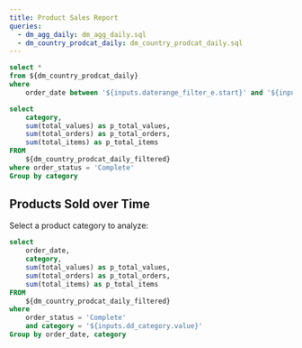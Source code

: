 ```yaml
---
title: Product Sales Report
queries:
  - dm_agg_daily: dm_agg_daily.sql
  - dm_country_prodcat_daily: dm_country_prodcat_daily.sql
---
```


<DateRange
    name=daterange_filter_e
    data={dm_country_prodcat_daily}
    dates=order_date
/>

```sql dm_country_prodcat_daily_filtered
select *
from ${dm_country_prodcat_daily}
where
    order_date between '${inputs.daterange_filter_e.start}' and '${inputs.daterange_filter_e.end}'
```
```sql product_agg_sales
select
    category,
    sum(total_values) as p_total_values,
    sum(total_orders) as p_total_orders,
    sum(total_items) as p_total_items
FROM
    ${dm_country_prodcat_daily_filtered}
where order_status = 'Complete'
Group by category
```

## Products Sold over Time

Select a product category to analyze: <Dropdown data={product_agg_sales} name=dd_category value=category defaultValue = "Accessories" order=category> </Dropdown>

```sql product_sales_daily_cat
select
    order_date,
    category,
    sum(total_values) as p_total_values,
    sum(total_orders) as p_total_orders,
    sum(total_items) as p_total_items
FROM
    ${dm_country_prodcat_daily_filtered}
where
    order_status = 'Complete'
    and category = '${inputs.dd_category.value}'
Group by order_date, category
```

<CalendarHeatmap 
    data={product_sales_daily_cat}
    date=order_date
    value=p_total_items
    title="Number of Items Sold Daily"
    subtitle="${inputs.dd_category.label}"
/>





